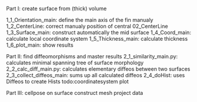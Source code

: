 Part I: create surface from (thick) volume

1_1_Orientation_main: define the main axis of the fin manualy
1_2_CenterLine: correct manualy position of central 02_CenterLine
1_3_Surface_main: construct automatically the mid surface
1_4_Coord_main: calculate local coordinate system
1_5_Thickness_main: calculate thickness
1_6_plot_main: show results

Part II: find diffeomorphisms and master results
2_1_similarity_main.py: calculates minimal spanning tree of surface morphology
2_2_calc_diff_main.py: calculates elementary diffeos between two surfaces
2_3_collect_diffeos_main: sums up all calculated diffeos
2_4_doHist: uses Diffeos to create Hists
todo:coordinatesystem
plot

Part III: cellpose on surface
construct mesh
project data



